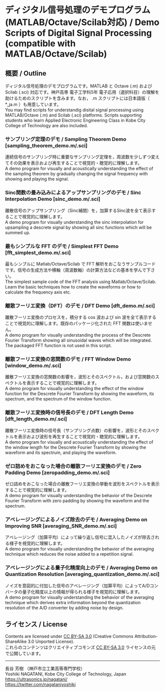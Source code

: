 # ディジタル信号処理のデモプログラム (MATLAB/Octave/Scilab対応) / Demo Scripts of Digital Signal Processing (compatible with MATLAB/Octave/Scilab)


## 概要 / Outline

ディジタル信号処理のデモプログラムです。MATLAB と Octave (.m) および Scilab (.sci) 対応です。神戸高専 電子工学科5年 電子応用（選択科目）の理解を助けるためのスクリプトを含みます。なお， .m スクリプトには日本語版（ *_ja.m ）も用意しています。  
You may find scripts for understandig disital signal processing using MATLAB/Octave (.m) and Scilab (.sci) platforms. Scripts supporting students who learn Applied Electronic Engineering Class in Kobe City College of Technology are also included. 

### サンプリング定理のデモ / Sampling Theorem Demo [sampling_theorem_demo.m/.sci]
連続信号のサンプリング時に重要なサンプリング定理を，周波数を少しずつ変えてその効果を表示および再生することで視覚的・聴覚的に理解します。  
A demo program for visually and acoustically understanding the effect of the sampling theorem by gradually changing the signal frequency with showing and playing the signal.

### Sinc関数の畳み込みによるアップサンプリングのデモ / Sinc Interpolation Demo [sinc_demo.m/.sci]
離散信号のアップサンプリング（Sinc補間）を，加算するSinc波を全て表示することで視覚的に理解します。  
A demo program for visually understanding the sinc interpolation for upsampling a descrete signal by showing all sinc functions which will be summed up.

### 最もシンプルな FFT のデモ / Simplest FFT Demo [fft_simplest_demo.m/.sci]
最もシンプルに Matlab/Octave/Scilab で FFT 解析をおこなうサンプルコードです。信号の生成方法や横軸（周波数軸）の計算方法などの基本を学んで下さい。  
The simplest sample code of the FFT analysis using Matlab/Octave/Scilab. Learn the basic techniques how to create the waveforms or how to calculate the frequency axis etc.

### 離散フーリエ変換（DFT）のデモ / DFT Demo [dft_demo.m/.sci]
離散フーリエ変換のプロセスを，積分する cos 波および sin 波を全て表示することで視覚的に理解します。既存のパッケージ化された FFT 関数は使いません。  
A demo program for visually understanding the process of the Descrete Fourier Transform showing all sinusoidal waves which will be integrated. The packaged FFT function is not used in this script.

### 離散フーリエ変換の窓関数のデモ / FFT Window Demo [window_demo.m/.sci]
離散フーリエ変換の窓関数の影響を，波形とそのスペクトル，および窓関数のスペクトルを表示することで視覚的に理解します。  
A demo program for visually understanding the effect of the window function for the Descrete Fourier Transform by showing the waveform, its spectrum, and the spectrum of the window function.

### 離散フーリエ変換時の信号長のデモ / DFT Length Demo [dft_length_demo.m/.sci]
離散フーリエ変換時の信号長（サンプリング点数）の影響を，波形とそのスペクトルを表示および波形を再生することで視覚的・聴覚的に理解します。  
A demo program for visually and acoustically understanding the effect of the window length for the Descrete Fourier Transform by showing the waveform and its spectrum, and playing the waveform.

### ゼロ詰めをおこなった場合の離散フーリエ変換のデモ / Zero Padding Demo [zeropadding_demo.m/.sci]
ゼロ詰めをおこなった場合の離散フーリエ変換の挙動を波形をスペクトルを表示することで視覚的に理解します。  
A demo program for visually understanding the behavior of the Descrete Fourier Transform with zero padding by showing the waveform and the spectrum.

### アベレージングによるノイズ除去のデモ / Averaging Demo on Improving SNR [averaging_SNR_demo.m/.sci]
アベレージング（加算平均）によって繰り返し信号に混入したノイズが除去される様子を視覚的に理解します。  
A demo program for visually understanding the behavior of the averaging technique which reduces the noise added to a repetition signal.

### アベレージングによる量子化精度向上のデモ / Averaging Demo on Quantization Resolution [averaging_quantization_demo.m/.sci]
ノイズを意図的に付加した信号のアベレージング（加算平均）によってA/Dコンバータの量子化精度以上の情報が得られる様子を視覚的に理解します。  
A demo program for visually understanding the behavior of the averaging technique which derives extra information beyond the quantization resolution of the A/D converter by adding noise by design.


## ライセンス / License

Contents are licensed under [CC BY-SA 3.0](http://creativecommons.org/licenses/by-sa/3.0/) (Creative Commons Attribution-ShareAlike 3.0 Unported License).  
これらのコンテンツはクリエイティブコモンズ [CC BY-SA 3.0](http://creativecommons.org/licenses/by-sa/3.0/) ライセンスの元で公開しています。


***


長谷 芳樹 （神戸市立工業高等専門学校）  
Yoshiki NAGATANI, Kobe City College of Technology, Japan  
 https://ultrasonics.jp/nagatani/  
 https://twitter.com/nagataniyoshiki
